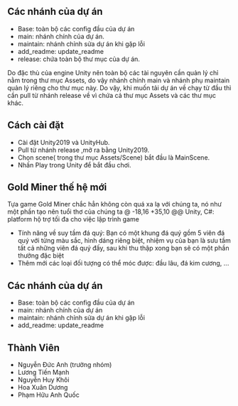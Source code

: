## Các nhánh của dự án
- Base: toàn bộ các config đầu của dự án
- main: nhánh chính của dự án.
- maintain: nhánh chỉnh sửa dự án khi gặp lỗi
- add_readme: update_readme
- release: chứa toàn bộ thư mục của dự án.
 
Do đặc thù của engine Unity nên toàn bộ các tài nguyên cần quản lý chỉ nằm trong thư mục Assets, do vậy nhánh chính main và nhánh phụ maintain quản lý riêng cho thư mục này.
Do vậy, khi muốn tải dự án về chạy từ đầu thì cần pull từ nhánh release về vì chứa cả thư mục Assets và các thư mục khác.
 
## Cách cài đặt
- Cài đặt Unity2019 và UnityHub.
- Pull từ nhánh release ,mở ra bằng Unity2019.
- Chọn scene( trong thư mục Assets/Scene) bắt đầu là MainScene.
- Nhấn Play trong Unity để bắt đầu chơi.
 

## Gold Miner thế hệ mới
 
Tựa game Gold Miner chắc hẳn không còn quá xa lạ với chúng ta, nó như một phần tạo nên tuổi thơ của chúng ta
@ -18,16 +35,10 @@ Unity, C#: platform hộ trợ tối đa cho việc lập trình game
- Tính năng về suy tầm đá quý: Bạn có một khung đá quý gồm 5 viên đá quý với từng màu sắc, hình dáng riêng biệt, nhiệm vụ của bạn là sưu tầm tất cả những viên đá quý đấy, sau khi thu thập xong bạn sẽ có một phần thưởng đặc biệt
- Thêm mới các loại đối tượng có thể móc được: đầu lâu, đá kim cương, ...
 
## Các nhánh của dự án
 
- Base: toàn bộ các config đầu của dự án
- main: nhánh chính của dự án
- maintain: nhánh chỉnh sửa dự án khi gặp lỗi
- add_readme: update_readme
 
## Thành Viên
- Nguyễn Đức Anh (trưởng nhóm)
- Lương Tiến Mạnh
- Nguyễn Huy Khôi
- Hoa Xuân Dương
- Phạm Hữu Anh Quốc